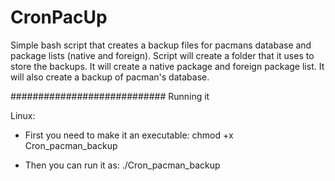 # CronPacUp

Simple bash script that creates a backup files for pacmans database and package lists (native and foreign).
Script will create a folder that it uses to store the backups.
It will create a native package and foreign package list.
It will also create a backup of pacman's database.

############################
Running it

Linux:

- First you need to make it an executable:
chmod +x Cron_pacman_backup

- Then you can run it as:
./Cron_pacman_backup
